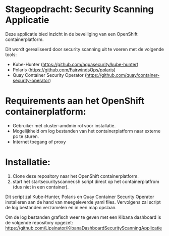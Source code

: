 # Stageopdracht: Security Scanning Applicatie
Deze applicatie bied inzicht in de beveiliging van een OpenShift containerplatform.

Dit wordt gerealiseerd door security scanning uit te voeren met de volgende tools:
- Kube-Hunter (https://github.com/aquasecurity/kube-hunter)
- Polaris (https://github.com/FairwindsOps/polaris)
- Quay Container Security Operator (https://github.com/quay/container-security-operator)

# Requirements aan het OpenShift containerplatform:
- Gebruiker met cluster-amdmin rol voor installatie.
- Mogelijkheid om log bestanden van het containerplatform naar externe pc te sturen.
- Internet toegang of proxy

# Installatie:
 1) Clone deze repository naar het OpenShift containerplatform. 
 2) start het startsecurityscanner.sh script direct op het containerplatfrom (dus niet in een container).

Dit script zal Kube-Hunter, Polaris en Quay Container Security Operator installeren aan de hand van meegeleverde yaml files.
Vervolgens zal script de log bestanden verzamelen en in een map opslaan.

Om de log bestanden grafisch weer te geven met een Kibana dashboard is de volgende repository opgezet: https://github.com/Lipsinator/KibanaDashboardSecurityScanningApplicatie
